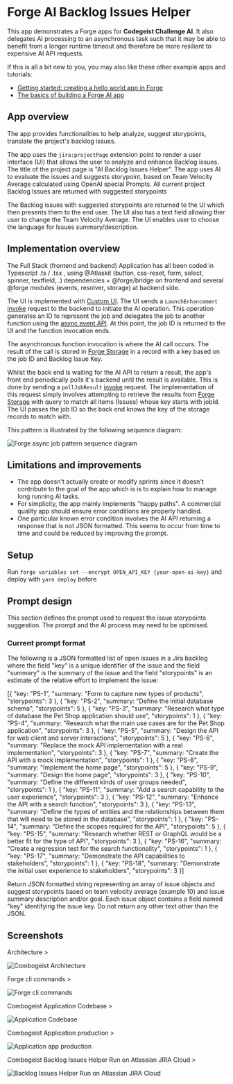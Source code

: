 
# Forge AI Backlog Issues Helper

This app demonstrates a Forge apps for **Codegeist Challenge AI**. It also delegates AI processing to an asynchronous task such that it may be able to benefit from a longer runtime timeout and therefore be more resilient to expensive AI API requests.

If this is all a bit new to you, you may also like these other example apps and tutorials:
* [Getting started: creating a hello world app in Forge](https://developer.atlassian.com/platform/forge/getting-started/)
* [The basics of building a Forge AI app](https://blog.developer.atlassian.com/forge-ai-basics/)

## App overview

The app provides functionalities to help analyze, suggest storypoints, translate the project's backlog issues.

The app uses the `jira:projectPage` extension point to render a user interface (UI) that allows the user to analyze and enhance Backlog issues. The title of the project page is "AI Backlog Issues Helper". The app uses AI to evaluate the issues and suggests storypoint, based on Team Velocity Average calculated using OpenAI special Prompts. All current project Backlog Issues are returned with suggested storypoints

The Backlog issues with suggested storypoints are returned to the UI which then presents them to the end user. The UI also has a text field allowing ther user to change the Team Velocity Average. The UI enables user to choose the language for Issues summary/description.

## Implementation overview

The Full Stack (frontend and backend) Application has all been coded in Typescript .ts / .tsx , using @Atlaskit (button, css-reset, form, select, spinner, textfield,..)  dependencies + @forge/bridge on frontend and several @forge modules (events, resolver, storage) at backend side.

The UI is implemented with [Custom UI](https://developer.atlassian.com/platform/forge/custom-ui/iframe/). The UI sends a `LaunchEnhancement` [invoke](https://developer.atlassian.com/platform/forge/custom-ui-bridge/invoke/#invoke) request to the backend to initiate the AI operation. This operation generates an ID to represent the job and delegates the job to another function using the [async event API](https://developer.atlassian.com/platform/forge/runtime-reference/async-events-api/#async-events-api). At this point, the job ID is returned to the UI and the function invocation ends. 

The asynchronous function invocation is where the AI call occurs. The result of the call is stored in [Forge Storage](https://developer.atlassian.com/platform/forge/runtime-reference/storage-api/#storage-api) in a record with a key based on the job ID and Backlog Issue Key.

Whilst the back end is waiting for the AI API to return a result, the app's front end periodically polls it's backend until the result is available. This is done by sending a `pollJobResult` [invoke](https://developer.atlassian.com/platform/forge/custom-ui-bridge/invoke/#invoke) request. The implementation of this request simply involves attempting to retrieve the results from [Forge Storage](https://developer.atlassian.com/platform/forge/runtime-reference/storage-api/#storage-api) with query to match all items (Issues) whose key starts with jobId. The UI passes the job ID so the back end knows the key of the storage records to match with. 

This pattern is illustrated by the following sequence diagram:

![Forge async job pattern sequence diagram](/forge-async-job-pattern.png "Forge async job pattern sequence diagram")

## Limitations and improvements

* The app doesn't actually create or modify sprints since it doesn't contribute to the goal of the app which is is to explain how to manage long running AI tasks.
* For simplicity, the app mainly implements "happy paths". A commercial quality app should ensure error conditions are properly handled.
* One particular known error condition involves the AI API returning a response that is not JSON formatted. This seems to occur from time to time and could be reduced by improving the prompt.

## Setup

Run `forge variables set --encrypt OPEN_API_KEY {your-open-ai-key}` and deploy with `yarn deploy` before

## Prompt design

This section defines the prompt used to request the issue storypoints suggestion. The prompt and the AI process may need to be optimised.

### Current prompt format

The following is a JSON formatted list of open issues in a Jira backlog where the field "key" is a unique identifier of the issue and the field "summary" is the summary of the issue and the field "storypoints" is an estimate of the relative effort to implement the issue:

[{
  "key: "PS-1",
  "summary: "Form to capture new types of products",
  "storypoints": 3
}, {
  "key: "PS-2",
  "summary: "Define the initial database schema",
  "storypoints": 5
}, {
  "key: "PS-3",
  "summary: "Research what type of database the Pet Shop application should use",
  "storypoints": 1
}, {
  "key: "PS-4",
  "summary: "Research what the main use cases are for the Pet Shop application",
  "storypoints": 3
}, {
  "key: "PS-5",
  "summary: "Design the API for web client and server interactions",
  "storypoints": 5
}, {
  "key: "PS-6",
  "summary: "Replace the mock API implementation with a real implementation",
  "storypoints": 3
}, {
  "key: "PS-7",
  "summary: "Create the API with a mock implementation",
  "storypoints": 1
}, {
  "key: "PS-8",
  "summary: "Implement the home page",
  "storypoints": 5
}, {
  "key: "PS-9",
  "summary: "Design the home page",
  "storypoints": 3
}, {
  "key: "PS-10",
  "summary: "Define the different kinds of user groups needed",
  "storypoints": 1
}, {
  "key: "PS-11",
  "summary: "Add a search capability to the user experience",
  "storypoints": 3
}, {
  "key: "PS-12",
  "summary: "Enhance the API with a search function",
  "storypoints": 3
}, {
  "key: "PS-13",
  "summary: "Define the types of entities and the relationships between them that will need to be stored in the database",
  "storypoints": 1
}, {
  "key: "PS-14",
  "summary: "Define the scopes required for the API",
  "storypoints": 5
}, {
  "key: "PS-15",
  "summary: "Research whether REST or GraphQL would be a better fit for the type of API",
  "storypoints": 3
}, {
  "key: "PS-16",
  "summary: "Create a regression test for the search functionality",
  "storypoints": 1
}, {
  "key: "PS-17",
  "summary: "Demonstrate the API capabilities to stakeholders",
  "storypoints": 1
}, {
  "key: "PS-18",
  "summary: "Demonstrate the initial user experience to stakeholders",
  "storypoints": 3
}]

Return JSON formatted string representing an array of issue objects and suggest storypoints based on team velocity average (example 10) and issue summary description and/or goal. Each issue object contains a field named "key" identifying the issue key. Do not return any other text other than the JSON.

## Screenshots

Architecture >

![Combogeist Architecture](./screenshots/combogeist-architecture.png)

Forge cli commands >

![Forge cli commands](./screenshots/combogeist-forge-cli-commands.png)

Combogeist Application Codebase >

![Application Codebase](./screenshots/combogeist-ts-tsx-codeset.png)

Combogeist Application production >

![Application app production](./screenshots/combogeist-app-production.png)

Combogeist Backlog Issues Helper Run on Atlassian JIRA Cloud >

![Backlog Issues Helper Run on Atlassian JIRA Cloud](./screenshots/combogeist-backlog-issues-helper-jira-cloud-app-run.png)

